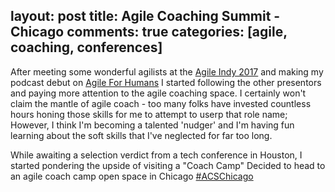 layout: post
title: Agile Coaching Summit - Chicago
comments: true
categories: [agile, coaching, conferences]
---

After meeting some wonderful agilists at the [Agile Indy 2017](http://agileindy.org/conference/) and making my podcast debut on [Agile For Humans](https://ryanripley.com/afh-069-dynamic-teams-with-allison-pollard-and-barry-forrest/) I started following the other presentors and paying more attention to the agile coaching space. I certainly won't claim the mantle of agile coach - too many folks have invested countless hours honing those skills for me to attempt to userp that role name; However, I think I'm becoming a talented 'nudger' and I'm having fun learning about the soft skills that I've neglected for far too long.

While awaiting a selection verdict from a tech conference in Houston, I started pondering the upside of visiting a "Coach Camp"
Decided to head to an agile coach camp open space in Chicago [#ACSChicago](https://twitter.com/search?q=%23acschicago&src=typd)